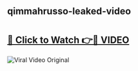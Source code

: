 ## qimmahrusso-leaked-video 

# <h2><a href="http://freeplayer.one?title=qimmahrusso-leaked-video&ref=21J">🔗 Click to Watch 👉🔴 VIDEO</a></h2>

<a href="http://freeplayer.one?title=qimmahrusso-leaked-video&ref=21J" rel="nofollow" data-target="animated-image.originalLink"><img src="https://i.ibb.co.com/xMMVF88/686577567.gif" alt="Viral Video Original" style="max-width: 100%; display: inline-block;" data-target="animated-image.originalImage"></a>

